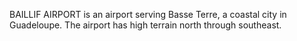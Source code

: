 BAILLIF AIRPORT is an airport serving Basse Terre, a coastal city in Guadeloupe. The airport has high terrain north through southeast.
